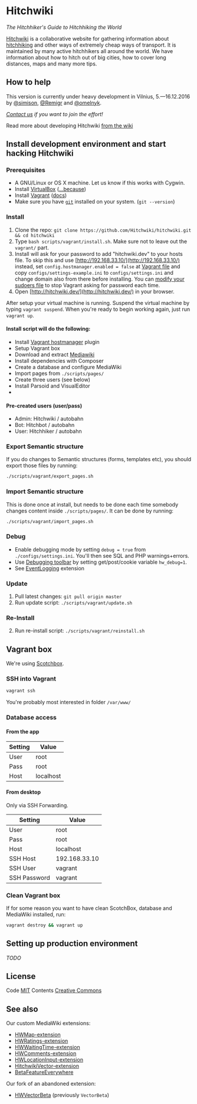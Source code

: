 # Hitchwiki
_The Hitchhiker's Guide to Hitchhiking the World_

[Hitchwiki](http://hitchwiki.org/) is a collaborative website for
gathering information about
[hitchhiking](http://hitchwiki.org/en/Hitchhiking) and other ways of
extremely cheap ways of transport. It is maintained by many active
hitchhikers all around the world. We have information about how to
hitch out of big cities, how to cover long distances, maps and many
more tips.

## How to help
This version is currently under heavy development in Vilnius, 5.—16.12.2016 by [@simison](https://github.com/simison), [@Remigr](https://github.com/Remigr/) and [@omelnyk](https://github.com/omelnyk/).

_[Contact us](http://hitchwiki.org/en/Template:Communityportal) if you want to join the effort!_

Read more about developing Hitchwiki [from the wiki](https://github.com/Hitchwiki/hitchwiki/wiki)

## Install development environment and start hacking Hitchwiki

### Prerequisites
* A GNU/Linux or OS X machine. Let us know if this works with Cygwin.
* Install [VirtualBox](https://www.virtualbox.org/) ([...because](http://docs.vagrantup.com/v2/virtualbox))
* Install [Vagrant](https://www.vagrantup.com/) ([docs](https://docs.vagrantup.com/v2/installation/))
* Make sure you have [`git`](http://git-scm.com/) installed on your system. (`git --version`)

### Install
1. Clone the repo: `git clone https://github.com/Hitchwiki/hitchwiki.git && cd hitchwiki`
2. Type `bash scripts/vagrant/install.sh`. Make sure not to leave out the `vagrant/` part.
3. Install will ask for your password to add "hitchwiki.dev" to your hosts file.
To skip this and use [http://192.168.33.10/](http://192.168.33.10/) instead,
set `config.hostmanager.enabled = false` at [Vagrant file](Vagrantfile) and copy `configs/settings-example.ini` to `configs/settings.ini` and change domain also from there before installing.
You can [modify your sudoers file](https://github.com/smdahlen/vagrant-hostmanager#passwordless-sudo)
to stop Vagrant asking for password each time.
4. Open [http://hitchwiki.dev/](http://hitchwiki.dev/) in your browser.

After setup your virtual machine is running. Suspend the virtual machine by typing `vagrant suspend`.
When you're ready to begin working again, just run `vagrant up`.

#### Install script will do the following:
* Install [Vagrant hostmanager](https://github.com/smdahlen/vagrant-hostmanager) plugin
* Setup Vagrant box
* Download and extract [Mediawiki](https://www.mediawiki.org/)
* Install dependencies with Composer
* Create a database and configure MediaWiki
* Import pages from `./scripts/pages/`
* Create three users (see below)
* Install Parsoid and VisualEditor
*

#### Pre-created users (user/pass)
* Admin: Hitchwiki / autobahn
* Bot: Hitchbot / autobahn
* User: Hitchhiker / autobahn

### Export Semantic structure
If you do changes to Semantic structures (forms, templates etc), you should export those files by running:
```bash
./scripts/vagrant/export_pages.sh
```

### Import Semantic structure

This is done once at install, but needs to be done each time somebody changes content inside `./scripts/pages/`. It can be done by running:
```bash
./scripts/vagrant/import_pages.sh
```

### Debug
* Enable debugging mode by setting `debug = true` from `./configs/settings.ini`. You'll then see SQL and PHP warnings+errors.
* Use [Debugging toolbar](https://www.mediawiki.org/wiki/Debugging_toolbar) by setting get/post/cookie variable `hw_debug=1`.
* See [EventLogging](https://www.mediawiki.org/wiki/Extension:EventLogging) extension

### Update
1. Pull latest changes: `git pull origin master`
2. Run update script: `./scripts/vagrant/update.sh`

### Re-Install
2. Run re-install script: `./scripts/vagrant/reinstall.sh`

## Vagrant box

We're using [Scotchbox](http://box.scotch.io/).

### SSH into Vagrant
```bash
vagrant ssh
```

You're probably most interested in folder `/var/www/`

### Database access
#### From the app
Setting | Value
------------ | -------------
User | root
Pass | root
Host | localhost

#### From desktop
Only via SSH Forwarding.

Setting | Value
------------ | -------------
User | root
Pass | root
Host | localhost
SSH Host | 192.168.33.10
SSH User | vagrant
SSH Password | vagrant

### Clean Vagrant box
If for some reason you want to have clean ScotchBox, database and MediaWiki installed, run:
```bash
vagrant destroy && vagrant up
```

## Setting up production environment
_TODO_

## License
Code [MIT](LICENSE.md)
Contents [Creative Commons](http://creativecommons.org/licenses/by-sa/4.0/)

## See also
Our custom MediaWiki extensions:
- [HWMap-extension](https://github.com/Hitchwiki/HWMap-extension)
- [HWRatings-extension](https://github.com/Hitchwiki/HWRatings-extension)
- [HWWaitingTime-extension](https://github.com/Hitchwiki/HWWaitingTime-extension)
- [HWComments-extension](https://github.com/Hitchwiki/HWComments-extension)
- [HWLocationInput-extension](https://github.com/Hitchwiki/HWLocationInput-extension)
- [HitchwikiVector-extension](https://github.com/Hitchwiki/HitchwikiVector-extension)
- [BetaFeatureEverywhere](https://github.com/Hitchwiki/BetaFeatureEverywhere)

Our fork of an abandoned extension:
- [HWVectorBeta](https://github.com/Hitchwiki/mediawiki-extensions-VectorBeta) (previously `VectorBeta`)

